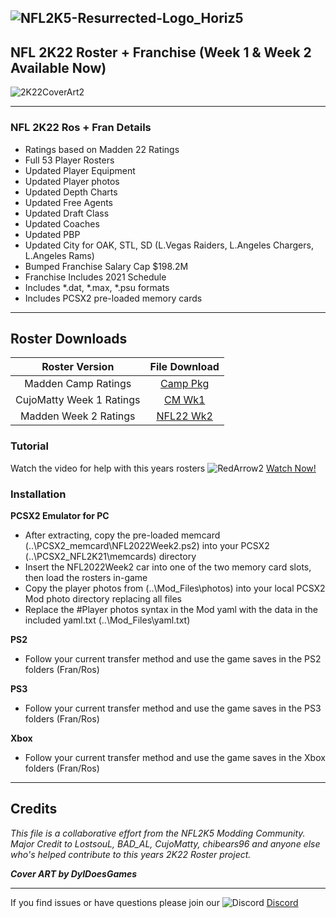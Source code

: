 ## ![NFL2K5-Resurrected-Logo_Horiz5](https://user-images.githubusercontent.com/69597675/125652934-6b21a6c3-e700-4709-8e10-01deb62d37f7.png)

## NFL 2K22 Roster + Franchise (Week 1 & Week 2 Available Now)
![2K22CoverArt2](https://user-images.githubusercontent.com/69597675/127912196-b71bd1a0-fb49-4ee8-b3f3-f77056ed98e9.png)
_____
### NFL 2K22 Ros + Fran Details
  * Ratings based on Madden 22 Ratings
  * Full 53 Player Rosters
  * Updated Player Equipment
  * Updated Player photos
  * Updated Depth Charts  
  * Updated Free Agents
  * Updated Draft Class
  * Updated Coaches
  * Updated PBP
  * Updated City for OAK, STL, SD (L.Vegas Raiders, L.Angeles Chargers, L.Angeles Rams)    
  * Bumped Franchise Salary Cap $198.2M
  * Franchise Includes 2021 Schedule
  * Includes *.dat, *.max, *.psu formats
  * Includes PCSX2 pre-loaded memory cards
_____

## Roster Downloads
| Roster Version | File Download |
| :-------------: | :-------------: |
| Madden Camp Ratings | [Camp Pkg](https://www.mediafire.com/file/wz45zvbbkpx8q7n/NFL2K22CampRatings.zip/file) |
| CujoMatty Week 1 Ratings | [CM Wk1](https://www.mediafire.com/file/lt91808bee6314b/CujoMatty_Week1Ratings.zip/file) |
| Madden Week 2 Ratings | [NFL22 Wk2](https://www.mediafire.com/file/fanv1p7qzu1rfxo/NFL2022Week2.zip/file)

### Tutorial
Watch the video for help with this years rosters ![RedArrow2](https://user-images.githubusercontent.com/69597675/125669440-bcf4c873-527c-4524-9426-9488c71fbbde.png) [Watch Now!](https://youtu.be/Y-rtsSjPo20)

### Installation
**PCSX2 Emulator for PC**
 * After extracting, copy the pre-loaded memcard (..\PCSX2_memcard\NFL2022Week2.ps2) into your PCSX2 (..\PCSX2_NFL2K21\memcards) directory
 * Insert the NFL2022Week2 car into one of the two memory card slots, then load the rosters in-game
 * Copy the player photos from (..\Mod_Files\photos) into your local PCSX2 Mod photo directory replacing all files
 * Replace the #Player photos syntax in the Mod yaml with the data in the included yaml.txt (..\Mod_Files\yaml.txt)

**PS2**
 * Follow your current transfer method and use the game saves in the PS2 folders (Fran/Ros)

**PS3**
 * Follow your current transfer method and use the game saves in the PS3 folders (Fran/Ros)

**Xbox**
 * Follow your current transfer method and use the game saves in the Xbox folders (Fran/Ros)
_____ 
## Credits
*This file is a collaborative effort from the NFL2K5 Modding Community. Major Credit to LostsouL, BAD_AL, CujoMatty, chibears96 and anyone else who's helped contribute to this years 2K22 Roster project.*

***Cover ART by DylDoesGames***

_____
If you find issues or have questions please join our ![Discord](https://user-images.githubusercontent.com/69597675/124640725-d1e88980-de5b-11eb-926d-ec5f55b19a62.png) [Discord](https://discord.gg/sBVXzYb)
